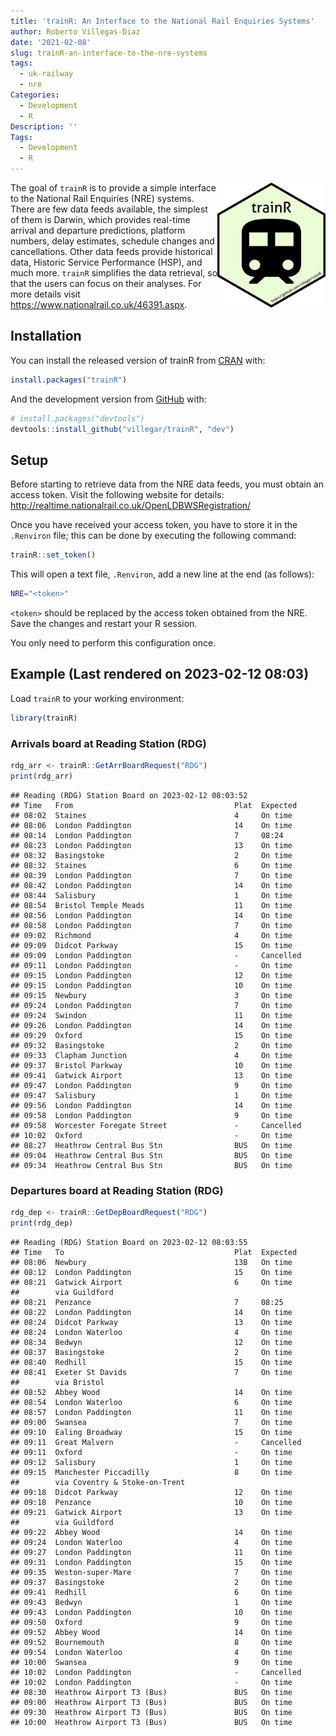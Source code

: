 ```yaml
---
title: 'trainR: An Interface to the National Rail Enquiries Systems'
author: Roberto Villegas-Diaz
date: '2021-02-08'
slug: trainR-an-interface-to-the-nre-systems
tags:
  - uk-railway
  - nre
Categories:
  - Development
  - R
Description: ''
Tags:
  - Development
  - R
---
```


<img src="https://raw.githubusercontent.com/villegar/trainR/main/inst/images/logo.png" alt="logo" align="right" height=200px/>

The goal of `trainR` is to provide a simple interface to the 
National Rail Enquiries (NRE) systems. There are few data feeds 
available, the simplest of them is Darwin, which provides real-time 
arrival and departure predictions, platform numbers, delay estimates, 
schedule changes and cancellations. Other data feeds provide historical 
data, Historic Service Performance (HSP), and much more. `trainR` 
simplifies the data retrieval, so that the users can focus on their 
analyses. For more details visit 
https://www.nationalrail.co.uk/46391.aspx.

## Installation

You can install the released version of trainR from [CRAN](https://CRAN.R-project.org) with:

``` r
install.packages("trainR")
```

And the development version from [GitHub](https://github.com/) with:

``` r
# install.packages("devtools")
devtools::install_github("villegar/trainR", "dev")
```

## Setup
Before starting to retrieve data from the NRE data feeds, you must obtain an access token. 
Visit the following website for details: http://realtime.nationalrail.co.uk/OpenLDBWSRegistration/

Once you have received your access token, you have to store it in the `.Renviron` file; this can be 
done by executing the following command:


```r
trainR::set_token()
```

This will open a text file, `.Renviron`, add a new line at the end (as follows):

```bash
NRE="<token>"
```

`<token>` should be replaced by the access token obtained from the NRE. Save the changes and restart 
your R session.

You only need to perform this configuration once.

## Example (Last rendered on 2023-02-12 08:03)

Load `trainR` to your working environment:

```r
library(trainR)
```

### Arrivals board at Reading Station (RDG)


```r
rdg_arr <- trainR::GetArrBoardRequest("RDG")
print(rdg_arr)
```

```
## Reading (RDG) Station Board on 2023-02-12 08:03:52
## Time   From                                    Plat  Expected
## 08:02  Staines                                 4     On time
## 08:06  London Paddington                       14    On time
## 08:14  London Paddington                       7     08:24
## 08:23  London Paddington                       13    On time
## 08:32  Basingstoke                             2     On time
## 08:32  Staines                                 6     On time
## 08:39  London Paddington                       7     On time
## 08:42  London Paddington                       14    On time
## 08:44  Salisbury                               1     On time
## 08:54  Bristol Temple Meads                    11    On time
## 08:56  London Paddington                       14    On time
## 08:58  London Paddington                       7     On time
## 09:02  Richmond                                4     On time
## 09:09  Didcot Parkway                          15    On time
## 09:09  London Paddington                       -     Cancelled
## 09:11  London Paddington                       -     On time
## 09:15  London Paddington                       12    On time
## 09:15  London Paddington                       10    On time
## 09:15  Newbury                                 3     On time
## 09:24  London Paddington                       7     On time
## 09:24  Swindon                                 11    On time
## 09:26  London Paddington                       14    On time
## 09:29  Oxford                                  15    On time
## 09:32  Basingstoke                             2     On time
## 09:33  Clapham Junction                        4     On time
## 09:37  Bristol Parkway                         10    On time
## 09:41  Gatwick Airport                         13    On time
## 09:47  London Paddington                       9     On time
## 09:47  Salisbury                               1     On time
## 09:56  London Paddington                       14    On time
## 09:58  London Paddington                       9     On time
## 09:58  Worcester Foregate Street               -     Cancelled
## 10:02  Oxford                                  -     On time
## 08:27  Heathrow Central Bus Stn                BUS   On time
## 09:04  Heathrow Central Bus Stn                BUS   On time
## 09:34  Heathrow Central Bus Stn                BUS   On time
```

### Departures board at Reading Station (RDG)


```r
rdg_dep <- trainR::GetDepBoardRequest("RDG")
print(rdg_dep)
```

```
## Reading (RDG) Station Board on 2023-02-12 08:03:55
## Time   To                                      Plat  Expected
## 08:06  Newbury                                 13B   On time
## 08:12  London Paddington                       15    On time
## 08:21  Gatwick Airport                         6     On time
##        via Guildford                           
## 08:21  Penzance                                7     08:25
## 08:22  London Paddington                       14    On time
## 08:24  Didcot Parkway                          13    On time
## 08:24  London Waterloo                         4     On time
## 08:34  Bedwyn                                  12    On time
## 08:37  Basingstoke                             2     On time
## 08:40  Redhill                                 15    On time
## 08:41  Exeter St Davids                        7     On time
##        via Bristol                             
## 08:52  Abbey Wood                              14    On time
## 08:54  London Waterloo                         6     On time
## 08:57  London Paddington                       11    On time
## 09:00  Swansea                                 7     On time
## 09:10  Ealing Broadway                         15    On time
## 09:11  Great Malvern                           -     Cancelled
## 09:11  Oxford                                  -     On time
## 09:12  Salisbury                               1     On time
## 09:15  Manchester Piccadilly                   8     On time
##        via Coventry & Stoke-on-Trent           
## 09:18  Didcot Parkway                          12    On time
## 09:18  Penzance                                10    On time
## 09:21  Gatwick Airport                         13    On time
##        via Guildford                           
## 09:22  Abbey Wood                              14    On time
## 09:24  London Waterloo                         4     On time
## 09:27  London Paddington                       11    On time
## 09:31  London Paddington                       15    On time
## 09:35  Weston-super-Mare                       7     On time
## 09:37  Basingstoke                             2     On time
## 09:41  Redhill                                 6     On time
## 09:43  Bedwyn                                  1     On time
## 09:43  London Paddington                       10    On time
## 09:50  Oxford                                  9     On time
## 09:52  Abbey Wood                              14    On time
## 09:52  Bournemouth                             8     On time
## 09:54  London Waterloo                         4     On time
## 10:00  Swansea                                 9     On time
## 10:02  London Paddington                       -     Cancelled
## 10:02  London Paddington                       -     On time
## 08:30  Heathrow Airport T3 (Bus)               BUS   On time
## 09:00  Heathrow Airport T3 (Bus)               BUS   On time
## 09:30  Heathrow Airport T3 (Bus)               BUS   On time
## 10:00  Heathrow Airport T3 (Bus)               BUS   On time
```
